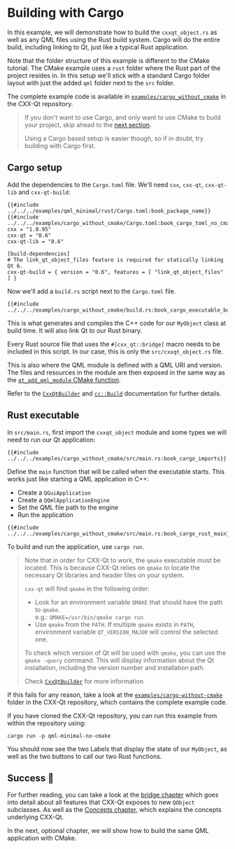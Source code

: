 <!--
SPDX-FileCopyrightText: 2022 Klarälvdalens Datakonsult AB, a KDAB Group company <info@kdab.com>
SPDX-FileContributor: Be Wilson <be.wilson@kdab.com>

SPDX-License-Identifier: MIT OR Apache-2.0
-->

# Building with Cargo

In this example, we will demonstrate how to build the `cxxqt_object.rs` as well as any QML files using the Rust build system.
Cargo will do the entire build, including linking to Qt, just like a typical Rust application.

Note that the folder structure of this example is different to the CMake tutorial.
The CMake example uses a `rust` folder where the Rust part of the project resides in.
In this setup we'll stick with a standard Cargo folder layout with just the added `qml` folder next to the `src` folder.

The complete example code is available in [`examples/cargo_without_cmake`][cargo-without-cmake]
in the CXX-Qt repository.

> If you don't want to use Cargo, and only want to use CMake to build your project, skip ahead to the [next section](./5-cmake-integration.md).
>
> Using a Cargo based setup is easier though, so if in doubt, try building with Cargo first.

## Cargo setup

Add the dependencies to the `Cargo.toml` file.
We'll need `cxx`, `cxx-qt`, `cxx-qt-lib` and `cxx-qt-build`:

```toml,ignore
{{#include ../../../examples/qml_minimal/rust/Cargo.toml:book_package_name}}
{{#include ../../../examples/cargo_without_cmake/Cargo.toml:book_cargo_toml_no_cmake}}
cxx = "1.0.95"
cxx-qt = "0.6"
cxx-qt-lib = "0.6"

[build-dependencies]
# The link_qt_object_files feature is required for statically linking Qt 6.
cxx-qt-build = { version = "0.6", features = [ "link_qt_object_files" ] }
```

Now we'll add a `build.rs` script next to the `Cargo.toml` file.

```rust,ignore
{{#include ../../../examples/cargo_without_cmake/build.rs:book_cargo_executable_build_rs}}
```

This is what generates and compiles the C++ code for our `MyObject` class at build time.
It will also link Qt to our Rust binary.

Every Rust source file that uses the `#[cxx_qt::bridge]` macro needs to be included in this script.
In our case, this is only the `src/cxxqt_object.rs` file.

This is also where the QML module is defined with a QML URI and version.
The files and resources in the module are then exposed in the same way as the [`qt_add_qml_module` CMake function](https://doc.qt.io/qt-6/qt-add-qml-module.html).

Refer to the [`CxxQtBuilder`](https://docs.rs/cxx-qt-build/latest/cxx_qt_build/struct.CxxQtBuilder.html)
and [`cc::Build`](https://docs.rs/cc/latest/cc/struct.Build.html) documentation for further details.

## Rust executable

In `src/main.rs`, first import the `cxxqt_object` module and some types we will need to run our Qt application:

```rust,ignore
{{#include ../../../examples/cargo_without_cmake/src/main.rs:book_cargo_imports}}
```

Define the `main` function that will be called when the executable starts. This works just like starting a QML
application in C++:

- Create a `QGuiApplication`
- Create a `QQmlApplicationEngine`
- Set the QML file path to the engine
- Run the application

```rust,ignore
{{#include ../../../examples/cargo_without_cmake/src/main.rs:book_cargo_rust_main}}
```

To build and run the application, use `cargo run`.

> Note that in order for CXX-Qt to work, the `qmake` executable must be located. This is because CXX-Qt relies on `qmake` to locate the necessary Qt libraries and header files on your system.
>
> `cxx-qt` will find `qmake` in the following order:
>
> - Look for an environment variable `QMAKE` that should have the path to `qmake`.\
>   e.g.: `QMAKE=/usr/bin/qmake cargo run`
> - Use `qmake` from the `PATH`. If multiple `qmake` exists in `PATH`, environment variable `QT_VERSION_MAJOR` will control the selected one.
>
> To check which version of Qt will be used with `qmake`, you can use the `qmake -query` command. This will display information about the Qt installation, including the version number and installation path.
>
> Check [`CxxQtBuilder`](https://docs.rs/cxx-qt-build/latest/cxx_qt_build/struct.CxxQtBuilder.html) for more information

If this fails for any reason, take a look at the [`examples/cargo-without-cmake`][cargo-without-cmake] folder in the CXX-Qt repository, which contains the complete example code.

If you have cloned the CXX-Qt repository, you can run this example from within the repository using:

```shell
cargo run -p qml-minimal-no-cmake
```

You should now see the two Labels that display the state of our `MyObject`, as well as the two buttons to call our two Rust functions.

## Success 🥳

For further reading, you can take a look at the [bridge chapter](../bridge/index.md) which goes into detail about all features that CXX-Qt exposes to new `QObject` subclasses.
As well as the [Concepts chapter](../concepts/index.md), which explains the concepts underlying CXX-Qt.

In the next, optional chapter, we will show how to build the same QML application with CMake.

[cargo-without-cmake]: https://github.com/KDAB/cxx-qt/tree/main/examples/cargo_without_cmake

